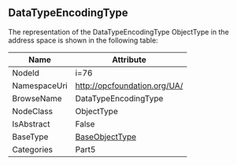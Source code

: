 <!-- objecttype -->
## DataTypeEncodingType
  
<!-- end of text -->
The representation of the DataTypeEncodingType ObjectType in the address space is shown in the following table:  

|Name|Attribute|
|---|---|
|NodeId|i=76|
|NamespaceUri|http://opcfoundation.org/UA/|
|BrowseName|DataTypeEncodingType|
|NodeClass|ObjectType|
|IsAbstract|False|
|BaseType|[BaseObjectType](../../../Part5/ObjectTypes/BaseObjectType/readme.md)|
|Categories|Part5|

